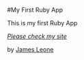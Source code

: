 #My First Ruby App

This is my first Ruby App

[*Please check my site*](http://jamesleone.me)


by [James Leone](http://jamesleone.me)